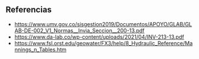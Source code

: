 ## Referencias

* https://www.umv.gov.co/sisgestion2019/Documentos/APOYO/GLAB/GLAB-DE-002_V1_Normas__Invia_Seccion__200-13.pdf
* https://www.da-lab.co/wp-content/uploads/2021/04/INV-213-13.pdf
* https://www.fsl.orst.edu/geowater/FX3/help/8_Hydraulic_Reference/Mannings_n_Tables.htm